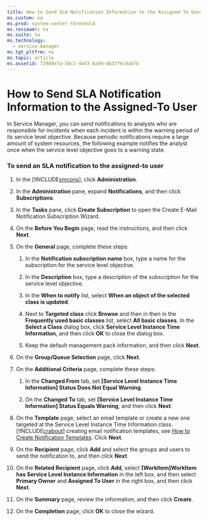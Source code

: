 ```yaml
---
title: How to Send SLA Notification Information to the Assigned-To User
ms.custom: na
ms.prod: system-center-threshold
ms.reviewer: na
ms.suite: na
ms.technology: 
  - service-manager
ms.tgt_pltfrm: na
ms.topic: article
ms.assetid: 72980e7a-58c2-44d3-8a99-db3776c8abfb
---
```

# How to Send SLA Notification Information to the Assigned-To User
In Service Manager, you can send notifications to analysts who are responsible for incidents when each incident is within the warning period of its service level objective. Because periodic notifications require a large amount of system resources, the following example notifies the analyst once when the service level objective goes to a warning state.

### To send an SLA notification to the assigned\-to user

1.  In the [!INCLUDE[smcons](Token/smcons_md.md)], click **Administration**.

2.  In the **Administration** pane, expand **Notifications**, and then click **Subscriptions**.

3.  In the **Tasks** pane, click **Create Subscription** to open the Create E\-Mail Notification Subscription Wizard.

4.  On the **Before You Begin** page, read the instructions, and then click **Next**.

5.  On the **General** page, complete these steps:

    1.  In the **Notification subscription name** box, type a name for the subscription for the service level objective.

    2.  In the **Description** box, type a description of the subscription for the service level objective.

    3.  In the **When to notify** list, select **When an object of the selected class is updated**.

    4.  Next to **Targeted class** click **Browse** and then in then in the **Frequently used basic classes** list, select **All basic classes**. In the **Select a Class** dialog box, click **Service Level Instance Time Information**, and then click **OK** to close the dialog box.

    5.  Keep the default management pack information, and then click **Next**.

6.  On the **Group\/Queue Selection** page, click **Next**.

7.  On the **Additional Criteria** page, complete these steps:

    1.  In the **Changed From** tab, set **\[Service Level Instance Time Information\] Status Does Not Equal Warning**.

    2.  On the **Changed To** tab, set **\[Service Level Instance Time Information\] Status Equals Warning**, and then click **Next**.

8.  On the **Template** page, select an email template or create a new one targeted at the Service Level Instance Time Information class. [!INCLUDE[crabout](Token/crabout_md.md)] creating email notification templates, see [How to Create Notification Templates](How-to-Create-Notification-Templates.md). Click **Next**.

9. On the **Recipient** page, click **Add** and select the groups and users to send the notification to, and then click **Next**.

10. On the **Related Recipient** page, click **Add**, select **\[WorkItem\]WorkItem has Service Level Instance Information** in the left box, and then select **Primary Owner** and **Assigned To User** in the right box, and then click **Next**.

11. On the **Summary** page, review the information, and then click **Create**.

12. On the **Completion** page, click **OK** to close the wizard.


